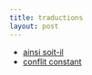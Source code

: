 ```yaml
---
title: traductions
layout: post
---
```


- [ainsi soit-il](traductions/ainsi_soit_il.html)
- [conflit constant](traductions/conflit_constant.html)
